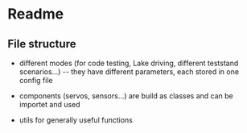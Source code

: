 # Readme

## File structure

- different modes (for code testing, Lake driving, different teststand scenarios...)
-- they have different parameters, each stored in one config file

- components (servos, sensors...) are build as classes and can be importet and used

- utils for generally useful functions
